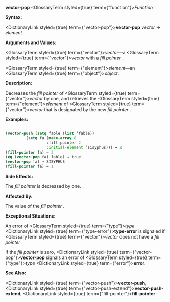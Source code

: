 **vector-pop** <GlossaryTerm styled={true} term={"function"}><i>Function</i></GlossaryTerm> 



**Syntax:** 



<DictionaryLink styled={true} term={"vector-pop"}><b>vector-pop</b></DictionaryLink> *vector → element* 



**Arguments and Values:** 



<GlossaryTerm styled={true} term={"vector"}><i>vector</i></GlossaryTerm>—a <GlossaryTerm styled={true} term={"vector"}><i>vector</i></GlossaryTerm> with a *fill pointer* . 



<GlossaryTerm styled={true} term={"element"}><i>element</i></GlossaryTerm>—an <GlossaryTerm styled={true} term={"object"}><i>object</i></GlossaryTerm>. 



**Description:** 



Decreases the *fill pointer* of <GlossaryTerm styled={true} term={"vector"}><i>vector</i></GlossaryTerm> by one, and retrieves the <GlossaryTerm styled={true} term={"element"}><i>element</i></GlossaryTerm> of <GlossaryTerm styled={true} term={"vector"}><i>vector</i></GlossaryTerm> that is designated by the new *fill pointer* . 



**Examples:**
```lisp

(vector-push (setq fable (list ’fable)) 
	     (setq fa (make-array 8 
				  :fill-pointer 2 
				  :initial-element ’sisyphus))) → 2 
(fill-pointer fa) → 3 
(eq (vector-pop fa) fable) → true 
(vector-pop fa) → SISYPHUS 
(fill-pointer fa) → 1 

```
**Side Effects:** 



The *fill pointer* is decreased by one. 



**Affected By:** 



The value of the *fill pointer* . 







 



 



**Exceptional Situations:** 



An error of <GlossaryTerm styled={true} term={"type"}><i>type</i></GlossaryTerm> <DictionaryLink styled={true} term={"type-error"}><b>type-error</b></DictionaryLink> is signaled if <GlossaryTerm styled={true} term={"vector"}><i>vector</i></GlossaryTerm> does not have a *fill pointer* . 



If the *fill pointer* is zero, <DictionaryLink styled={true} term={"vector-pop"}><b>vector-pop</b></DictionaryLink> signals an error of <GlossaryTerm styled={true} term={"type"}><i>type</i></GlossaryTerm> <DictionaryLink styled={true} term={"error"}><b>error</b></DictionaryLink>. 



**See Also:** 



<DictionaryLink styled={true} term={"vector-push"}><b>vector-push</b></DictionaryLink>, <DictionaryLink styled={true} term={"vector-push-extend"}><b>vector-push-extend</b></DictionaryLink>, <DictionaryLink styled={true} term={"fill-pointer"}><b>fill-pointer</b></DictionaryLink> 



